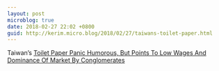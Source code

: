 ```yaml
---
layout: post
microblog: true
date: 2018-02-27 22:02 +0800
guid: http://kerim.micro.blog/2018/02/27/taiwans-toilet-paper.html
---
```

Taiwan’s [Toilet Paper Panic Humorous, But Points To Low Wages And Dominance Of Market By Conglomerates](https://newbloommag.net/2018/02/27/toilet-paper-panic/)
